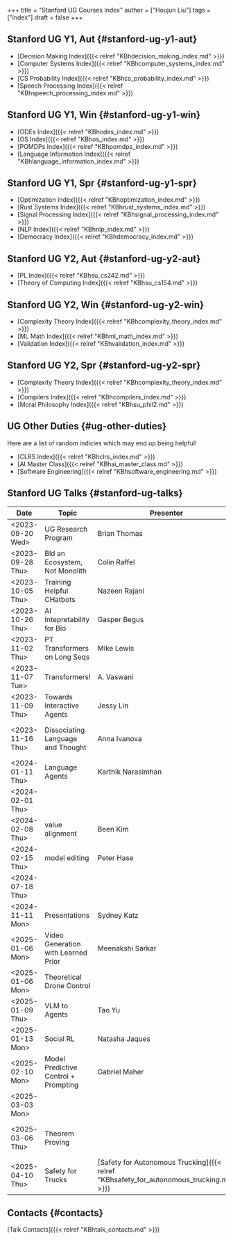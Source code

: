 +++
title = "Stanford UG Courses Index"
author = ["Houjun Liu"]
tags = ["index"]
draft = false
+++

## Stanford UG Y1, Aut {#stanford-ug-y1-aut}

-   [Decision Making Index]({{< relref "KBhdecision_making_index.md" >}})
-   [Computer Systems Index]({{< relref "KBhcomputer_systems_index.md" >}})
-   [CS Probability Index]({{< relref "KBhcs_probability_index.md" >}})
-   [Speech Processing Index]({{< relref "KBhspeech_processing_index.md" >}})


## Stanford UG Y1, Win {#stanford-ug-y1-win}

-   [ODEs Index]({{< relref "KBhodes_index.md" >}})
-   [OS Index]({{< relref "KBhos_index.md" >}})
-   [POMDPs Index]({{< relref "KBhpomdps_index.md" >}})
-   [Language Information Index]({{< relref "KBhlanguage_information_index.md" >}})


## Stanford UG Y1, Spr {#stanford-ug-y1-spr}

-   [Optimization Index]({{< relref "KBhoptimization_index.md" >}})
-   [Rust Systems Index]({{< relref "KBhrust_systems_index.md" >}})
-   [Signal Processing Index]({{< relref "KBhsignal_processing_index.md" >}})
-   [NLP Index]({{< relref "KBhnlp_index.md" >}})
-   [Democracy Index]({{< relref "KBhdemocracy_index.md" >}})


## Stanford UG Y2, Aut {#stanford-ug-y2-aut}

-   [PL Index]({{< relref "KBhsu_cs242.md" >}})
-   [Theory of Computing Index]({{< relref "KBhsu_cs154.md" >}})


## Stanford UG Y2, Win {#stanford-ug-y2-win}

-   [Complexity Theory Index]({{< relref "KBhcomplexity_theory_index.md" >}})
-   [ML Math Index]({{< relref "KBhml_math_index.md" >}})
-   [Validation Index]({{< relref "KBhvalidation_index.md" >}})


## Stanford UG Y2, Spr {#stanford-ug-y2-spr}

-   [Complexity Theory Index]({{< relref "KBhcomplexity_theory_index.md" >}})
-   [Compilers Index]({{< relref "KBhcompilers_index.md" >}})
-   [Moral Philosophy Index]({{< relref "KBhsu_phil2.md" >}})


## UG Other Duties {#ug-other-duties}

Here are a list of random indicies which may end up being helpful!

-   [CLRS Index]({{< relref "KBhclrs_index.md" >}})
-   [AI Master Class]({{< relref "KBhai_master_class.md" >}})
-   [Software Engineering]({{< relref "KBhsoftware_engineering.md" >}})


## Stanford UG Talks {#stanford-ug-talks}

| Date                                                                                         | Topic                                | Presenter                                                                               | Link                                                                                              |
|----------------------------------------------------------------------------------------------|--------------------------------------|-----------------------------------------------------------------------------------------|---------------------------------------------------------------------------------------------------|
| <span class="timestamp-wrapper"><span class="timestamp">&lt;2023-09-20 Wed&gt;</span></span> | UG Research Program                  | Brian Thomas                                                                            | [Stanford UG Research Program]({{< relref "KBhstanford_ug_research_program.md" >}})               |
| <span class="timestamp-wrapper"><span class="timestamp">&lt;2023-09-28 Thu&gt;</span></span> | Bld an Ecosystem, Not Monolith       | Colin Raffel                                                                            | [Build a System]({{< relref "KBhbuild_a_system_not_a_monolyth.md" >}})                            |
| <span class="timestamp-wrapper"><span class="timestamp">&lt;2023-10-05 Thu&gt;</span></span> | Training Helpful CHatbots            | Nazeen Rajani                                                                           | [Training Helpful Chatbots]({{< relref "KBhtraining_helpful_chatbots.md" >}})                     |
| <span class="timestamp-wrapper"><span class="timestamp">&lt;2023-10-26 Thu&gt;</span></span> | AI Intepretability for Bio           | Gasper Begus                                                                            | [AI Intepretability]({{< relref "KBhai_intepretability.md" >}})                                   |
| <span class="timestamp-wrapper"><span class="timestamp">&lt;2023-11-02 Thu&gt;</span></span> | PT Transformers on Long Seqs         | Mike Lewis                                                                              | [Pretraining Long Transformers]({{< relref "KBhpretraining_long_transformers.md" >}})             |
| <span class="timestamp-wrapper"><span class="timestamp">&lt;2023-11-07 Tue&gt;</span></span> | Transformers!                        | A. Vaswani                                                                              | [Transformers]({{< relref "KBhtransformers.md" >}})                                               |
| <span class="timestamp-wrapper"><span class="timestamp">&lt;2023-11-09 Thu&gt;</span></span> | Towards Interactive Agents           | Jessy Lin                                                                               | [Interactive Agent]({{< relref "KBhinteractive_agent.md" >}})                                     |
| <span class="timestamp-wrapper"><span class="timestamp">&lt;2023-11-16 Thu&gt;</span></span> | Dissociating Language and Thought    | Anna Ivanova                                                                            | [Dissociating Language and Thought]({{< relref "KBhdissociating_language_and_thought.md" >}})     |
| <span class="timestamp-wrapper"><span class="timestamp">&lt;2024-01-11 Thu&gt;</span></span> | Language Agents                      | Karthik Narasimhan                                                                      | [Language Agents with Karthik]({{< relref "KBhlanguage_agents.md" >}})                            |
| <span class="timestamp-wrapper"><span class="timestamp">&lt;2024-02-01 Thu&gt;</span></span> |                                      |                                                                                         | [Pretraining Data]({{< relref "KBhpretraining_data.md" >}})                                       |
| <span class="timestamp-wrapper"><span class="timestamp">&lt;2024-02-08 Thu&gt;</span></span> | value alignment                      | Been Kim                                                                                | [LM Alignment]({{< relref "KBhlm_alignment.md" >}})                                               |
| <span class="timestamp-wrapper"><span class="timestamp">&lt;2024-02-15 Thu&gt;</span></span> | model editing                        | Peter Hase                                                                              | [Knowledge Editing]({{< relref "KBhknowledge_editing.md" >}})                                     |
| <span class="timestamp-wrapper"><span class="timestamp">&lt;2024-07-18 Thu&gt;</span></span> |                                      |                                                                                         | [Knowledge Localization]({{< relref "KBhknowledge_localization.md" >}})                           |
| <span class="timestamp-wrapper"><span class="timestamp">&lt;2024-11-11 Mon&gt;</span></span> | Presentations                        | Sydney Katz                                                                             | [Presentations]({{< relref "KBhpresentations.md" >}})                                             |
| <span class="timestamp-wrapper"><span class="timestamp">&lt;2025-01-06 Mon&gt;</span></span> | Video Generation with Learned Prior  | Meenakshi Sarkar                                                                        | [Priors]({{< relref "KBhpriors.md" >}})                                                           |
| <span class="timestamp-wrapper"><span class="timestamp">&lt;2025-01-06 Mon&gt;</span></span> | Theoretical Drone Control            |                                                                                         | [Sliding Mode UAV Control]({{< relref "KBhsliding_mode_uav_control.md" >}})                       |
| <span class="timestamp-wrapper"><span class="timestamp">&lt;2025-01-09 Thu&gt;</span></span> | VLM to Agents                        | Tao Yu                                                                                  | [VLM to Agents]({{< relref "KBhvlm_to_agents.md" >}})                                             |
| <span class="timestamp-wrapper"><span class="timestamp">&lt;2025-01-13 Mon&gt;</span></span> | Social RL                            | Natasha Jaques                                                                          | [Social Reinforcement Learning]({{< relref "KBhlearning.md" >}})                                  |
| <span class="timestamp-wrapper"><span class="timestamp">&lt;2025-02-10 Mon&gt;</span></span> | Model Predictive Control + Prompting | Gabriel Maher                                                                           | [LLM MPC]({{< relref "KBhllm_mpc.md" >}})                                                         |
| <span class="timestamp-wrapper"><span class="timestamp">&lt;2025-03-03 Mon&gt;</span></span> |                                      |                                                                                         | [Planning for Learning]({{< relref "KBhplanning_for_learning.md" >}})                             |
| <span class="timestamp-wrapper"><span class="timestamp">&lt;2025-03-06 Thu&gt;</span></span> | Theorem Proving                      |                                                                                         | [Self-Play Conjection Generalization]({{< relref "KBhself_play_conjection_generalization.md" >}}) |
| <span class="timestamp-wrapper"><span class="timestamp">&lt;2025-04-10 Thu&gt;</span></span> | Safety for Trucks                    | [Safety for Autonomous Trucking]({{< relref "KBhsafety_for_autonomous_trucking.md" >}}) |                                                                                                   |


## Contacts {#contacts}

[Talk Contacts]({{< relref "KBhtalk_contacts.md" >}})

